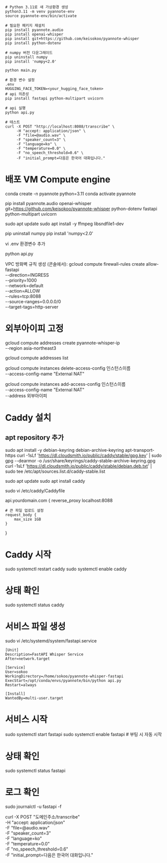 ```shell
# Python 3.11로 새 가상환경 생성
python3.11 -m venv pyannote-env
source pyannote-env/bin/activate

# 필요한 패키지 재설치
pip install pyannote.audio
pip install openai-whisper
pip install git+https://github.com/keisokoo/pyannote-whisper
pip install python-dotenv

# numpy 버전 다운그레이드
pip uninstall numpy
pip install 'numpy<2.0'

python main.py
```

```shell
# 환경 변수 설정
.env
HUGGING_FACE_TOKEN=<your_hugging_face_token>
# api 의존성
pip install fastapi python-multipart uvicorn

# api 실행
python api.py

# 테스트
curl -X POST "http://localhost:8088/transcribe" \
     -H "accept: application/json" \
     -F "file=@audio.wav" \
     -F "speaker_count=3" \
     -F "language=ko" \
     -F "temperature=0.0" \
     -F "no_speech_threshold=0.6" \
     -F "initial_prompt=다음은 한국어 대화입니다."
```

# 배포 VM Compute engine

conda create -n pyannote python=3.11
conda activate pyannote


pip install pyannote.audio openai-whisper git+https://github.com/keisokoo/pyannote-whisper python-dotenv fastapi python-multipart uvicorn

sudo apt update
sudo apt install -y ffmpeg libsndfile1-dev

pip uninstall numpy
pip install 'numpy<2.0'

vi .env
환경변수 추가

python api.py

VPC 방화벽 규칙 생성 (콘솔에서):
gcloud compute firewall-rules create allow-fastapi \
    --direction=INGRESS \
    --priority=1000 \
    --network=default \
    --action=ALLOW \
    --rules=tcp:8088 \
    --source-ranges=0.0.0.0/0 \
    --target-tags=http-server


# 외부아이피 고정
gcloud compute addresses create pyannote-whisper-ip \
    --region asia-northeast3

gcloud compute addresses list

gcloud compute instances delete-access-config 인스턴스이름 \
    --access-config-name "External NAT"

gcloud compute instances add-access-config 인스턴스이름 \
    --access-config-name "External NAT" \
    --address 외부아이피

    
# Caddy 설치
## apt repository 추가
sudo apt install -y debian-keyring debian-archive-keyring apt-transport-https
curl -1sLf 'https://dl.cloudsmith.io/public/caddy/stable/gpg.key' | sudo gpg --dearmor -o /usr/share/keyrings/caddy-stable-archive-keyring.gpg
curl -1sLf 'https://dl.cloudsmith.io/public/caddy/stable/debian.deb.txt' | sudo tee /etc/apt/sources.list.d/caddy-stable.list

sudo apt update
sudo apt install caddy

sudo vi /etc/caddy/Caddyfile

api.yourdomain.com {
    reverse_proxy localhost:8088
    
    # 큰 파일 업로드 설정
    request_body {
        max_size 1GB
    }
}

# Caddy 시작
sudo systemctl restart caddy
sudo systemctl enable caddy

# 상태 확인
sudo systemctl status caddy

# 서비스 파일 생성
sudo vi /etc/systemd/system/fastapi.service
```
[Unit]
Description=FastAPI Whisper Service
After=network.target

[Service]
User=sokoo
WorkingDirectory=/home/sokoo/pyannote-whisper-fastapi
ExecStart=/opt/conda/envs/pyannote/bin/python api.py
Restart=always

[Install]
WantedBy=multi-user.target
```

# 서비스 시작
sudo systemctl start fastapi
sudo systemctl enable fastapi  # 부팅 시 자동 시작

# 상태 확인
sudo systemctl status fastapi

# 로그 확인
sudo journalctl -u fastapi -f


curl -X POST "도메인주소/transcribe" \
  -H "accept: application/json" \
  -F "file=@audio.wav" \
  -F "speaker_count=3" \
  -F "language=ko" \
  -F "temperature=0.0" \
  -F "no_speech_threshold=0.6" \
  -F "initial_prompt=다음은 한국어 대화입니다."

